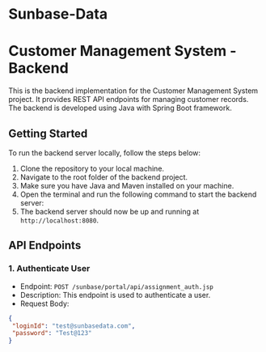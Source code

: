 # Sunbase-Data

# Customer Management System - Backend

This is the backend implementation for the Customer Management System project. It provides REST API endpoints for managing customer records. The backend is developed using Java with Spring Boot framework.

## Getting Started

To run the backend server locally, follow the steps below:

1. Clone the repository to your local machine.
2. Navigate to the root folder of the backend project.
3. Make sure you have Java and Maven installed on your machine.
4. Open the terminal and run the following command to start the backend server:
5. The backend server should now be up and running at `http://localhost:8080`.

## API Endpoints

### 1. Authenticate User

- Endpoint: `POST /sunbase/portal/api/assignment_auth.jsp`
- Description: This endpoint is used to authenticate a user.
- Request Body: 
```json
{
 "loginId": "test@sunbasedata.com",
 "password": "Test@123"
}
